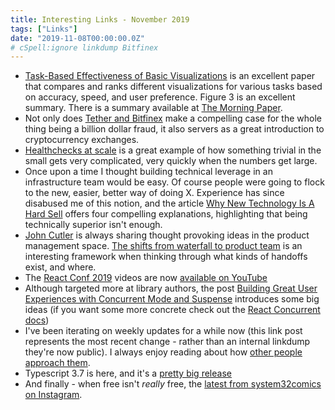 ```yaml
---
title: Interesting Links - November 2019
tags: ["Links"]
date: "2019-11-08T00:00:00.0Z"
# cSpell:ignore linkdump Bitfinex
---
```


- [Task-Based Effectiveness of Basic Visualizations] is an excellent paper that compares and ranks different visualizations for various tasks based on accuracy, speed, and user preference. Figure 3 is an excellent summary. There is a summary available at [The Morning Paper][morning paper visualizations].
- Not only does [Tether and Bitfinex] make a compelling case for the whole thing being a billion dollar fraud, it also servers as a great introduction to cryptocurrency exchanges.
- [Healthchecks at scale] is a great example of how something trivial in the small gets very complicated, very quickly when the numbers get large.
- Once upon a time I thought building technical leverage in an infrastructure team would be easy. Of course people were going to flock to the new, easier, better way of doing X. Experience has since disabused me of this notion, and the article [Why New Technology Is A Hard Sell] offers four compelling explanations, highlighting that being technically superior isn't enough.
- [John Cutler] is always sharing thought provoking ideas in the product management space. [The shifts from waterfall to product team] is an interesting framework when thinking through what kinds of handoffs exist, and where.
- The [React Conf 2019] videos are now [available on YouTube]
- Although targeted more at library authors, the post [Building Great User Experiences with Concurrent Mode and Suspense] introduces some big ideas (if you want some more concrete check out the [React Concurrent docs])
- I've been iterating on weekly updates for a while now (this link post represents the most recent change - rather than an internal linkdump they're now public). I always enjoy reading about how [other people approach them][writing weekly updates].
- Typescript 3.7 is here, and it's a [pretty big release][typescript 3.7]
- And finally - when free isn't _really_ free, the [latest from system32comics on Instagram][antivirus comic].

[task-based effectiveness of basic visualizations]: https://arxiv.org/abs/1709.08546
[morning paper visualizations]: https://blog.acolyer.org/2019/10/25/task-based-effectiveness-of-basic-visualizations/
[tether and bitfinex]: https://www.kalzumeus.com/2019/10/28/tether-and-bitfinex/
[will larson]: https://lethain.com/about/
[healthchecks at scale]: https://lethain.com/healthchecks/
[why new technology is a hard sell]: https://www.collaborativefund.com/blog/tech/
[john cutler]: https://twitter.com/johncutlefish
[the shifts from waterfall to product team]: https://twitter.com/johncutlefish/status/1190689018792443905
[react conf 2019]: https://conf.reactjs.org/
[available on youtube]: https://www.youtube.com/playlist?list=PLPxbbTqCLbGHPxZpw4xj_Wwg8-fdNxJRh
[building great user experiences with concurrent mode and suspense]: https://reactjs.org/blog/2019/11/06/building-great-user-experiences-with-concurrent-mode-and-suspense.html
[react concurrent docs]: https://reactjs.org/docs/concurrent-mode-intro.html
[writing weekly updates]: https://lethain.com/weekly-updates/
[typescript 3.7]: https://devblogs.microsoft.com/typescript/announcing-typescript-3-7/
[antivirus comic]: https://www.instagram.com/p/B4X6IPRAB4u/
